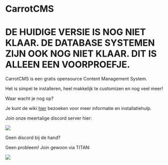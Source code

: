 # CarrotCMS

# DE HUIDIGE VERSIE IS NOG NIET KLAAR. DE DATABASE SYSTEMEN ZIJN OOK NOG NIET KLAAR. DIT IS ALLEEN EEN VOORPROEFJE.

CarrotCMS is een gratis opensource Content Management System.

Het is simpel te installeren, heel makkelijk te customizen en nog veel meer!

Waar wacht je nog op?

Je kunt de wiki [hier](https://github.com/CarrotCMS/Original/wiki) bezoeken voor meer informatie en installatiehulp.

Join onze meertalige discord server hier:

[<img src="https://discordapp.com/api/guilds/358961890640003072/embed.png?style=banner2&t=201709171515">](http://discord.gg/ht5987S)

Geen discord bij de hand?

Geen probleem! Join gewoon via TITAN:

[<img src="https://cdn.discordapp.com/icons/358961890640003072/7185d8d48312292183305a3981e8e785.png">](https://titanembeds.com/embed/358961890640003072)
